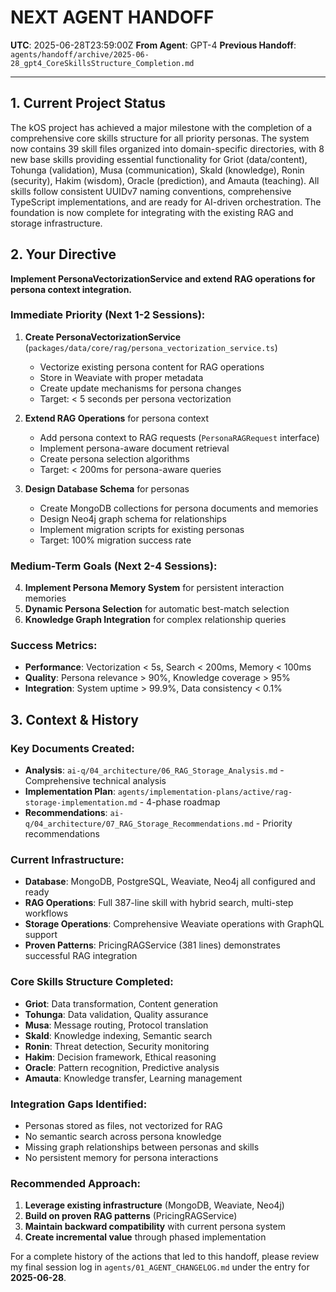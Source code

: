 # **NEXT AGENT HANDOFF**

**UTC**: 2025-06-28T23:59:00Z
**From Agent**: GPT-4
**Previous Handoff**: `agents/handoff/archive/2025-06-28_gpt4_CoreSkillsStructure_Completion.md`

---

## 1. Current Project Status

The kOS project has achieved a major milestone with the completion of a comprehensive core skills structure for all priority personas. The system now contains 39 skill files organized into domain-specific directories, with 8 new base skills providing essential functionality for Griot (data/content), Tohunga (validation), Musa (communication), Skald (knowledge), Ronin (security), Hakim (wisdom), Oracle (prediction), and Amauta (teaching). All skills follow consistent UUIDv7 naming conventions, comprehensive TypeScript implementations, and are ready for AI-driven orchestration. The foundation is now complete for integrating with the existing RAG and storage infrastructure.

## 2. Your Directive

**Implement PersonaVectorizationService and extend RAG operations for persona context integration.**

### Immediate Priority (Next 1-2 Sessions):
1. **Create PersonaVectorizationService** (`packages/data/core/rag/persona_vectorization_service.ts`)
   - Vectorize existing persona content for RAG operations
   - Store in Weaviate with proper metadata
   - Create update mechanisms for persona changes
   - Target: < 5 seconds per persona vectorization

2. **Extend RAG Operations** for persona context
   - Add persona context to RAG requests (`PersonaRAGRequest` interface)
   - Implement persona-aware document retrieval
   - Create persona selection algorithms
   - Target: < 200ms for persona-aware queries

3. **Design Database Schema** for personas
   - Create MongoDB collections for persona documents and memories
   - Design Neo4j graph schema for relationships
   - Implement migration scripts for existing personas
   - Target: 100% migration success rate

### Medium-Term Goals (Next 2-4 Sessions):
4. **Implement Persona Memory System** for persistent interaction memories
5. **Dynamic Persona Selection** for automatic best-match selection
6. **Knowledge Graph Integration** for complex relationship queries

### Success Metrics:
- **Performance**: Vectorization < 5s, Search < 200ms, Memory < 100ms
- **Quality**: Persona relevance > 90%, Knowledge coverage > 95%
- **Integration**: System uptime > 99.9%, Data consistency < 0.1%

## 3. Context & History

### Key Documents Created:
- **Analysis**: `ai-q/04_architecture/06_RAG_Storage_Analysis.md` - Comprehensive technical analysis
- **Implementation Plan**: `agents/implementation-plans/active/rag-storage-implementation.md` - 4-phase roadmap
- **Recommendations**: `ai-q/04_architecture/07_RAG_Storage_Recommendations.md` - Priority recommendations

### Current Infrastructure:
- **Database**: MongoDB, PostgreSQL, Weaviate, Neo4j all configured and ready
- **RAG Operations**: Full 387-line skill with hybrid search, multi-step workflows
- **Storage Operations**: Comprehensive Weaviate operations with GraphQL support
- **Proven Patterns**: PricingRAGService (381 lines) demonstrates successful RAG integration

### Core Skills Structure Completed:
- **Griot**: Data transformation, Content generation
- **Tohunga**: Data validation, Quality assurance
- **Musa**: Message routing, Protocol translation
- **Skald**: Knowledge indexing, Semantic search
- **Ronin**: Threat detection, Security monitoring
- **Hakim**: Decision framework, Ethical reasoning
- **Oracle**: Pattern recognition, Predictive analysis
- **Amauta**: Knowledge transfer, Learning management

### Integration Gaps Identified:
- Personas stored as files, not vectorized for RAG
- No semantic search across persona knowledge
- Missing graph relationships between personas and skills
- No persistent memory for persona interactions

### Recommended Approach:
1. **Leverage existing infrastructure** (MongoDB, Weaviate, Neo4j)
2. **Build on proven RAG patterns** (PricingRAGService)
3. **Maintain backward compatibility** with current persona system
4. **Create incremental value** through phased implementation

For a complete history of the actions that led to this handoff, please review my final session log in `agents/01_AGENT_CHANGELOG.md` under the entry for **2025-06-28**. 